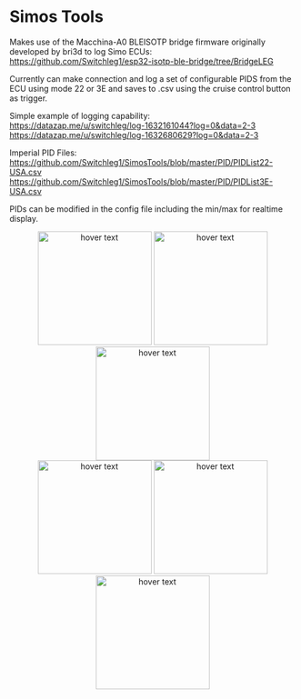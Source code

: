 # Simos Tools

Makes use of the Macchina-A0 BLEISOTP bridge firmware originally developed by bri3d to log Simo ECUs:
https://github.com/Switchleg1/esp32-isotp-ble-bridge/tree/BridgeLEG

Currently can make connection and log a set of configurable PIDS from the ECU using mode 22 or 3E and saves to .csv using the cruise control button as trigger.

Simple example of logging capability:<br />
https://datazap.me/u/switchleg/log-1632161044?log=0&data=2-3<br />
https://datazap.me/u/switchleg/log-1632680629?log=0&data=2-3<br />

Imperial PID Files:<br />
https://github.com/Switchleg1/SimosTools/blob/master/PID/PIDList22-USA.csv<br />
https://github.com/Switchleg1/SimosTools/blob/master/PID/PIDList3E-USA.csv<br />

PIDs can be modified in the config file including the min/max for realtime display.

<p align="center">
  <img src="https://github.com/Switchleg1/SimosTools/blob/master/images/screenshot1.jpg?raw=true" width="200" title="hover text">
  <img src="https://github.com/Switchleg1/SimosTools/blob/master/images/screenshot2.jpg?raw=true" width="200" title="hover text">
  <img src="https://github.com/Switchleg1/SimosTools/blob/master/images/screenshot3.jpg?raw=true" width="200" title="hover text">
  <br />
  <img src="https://github.com/Switchleg1/SimosTools/blob/master/images/screenshot4.jpg?raw=true" width="200" title="hover text">
  <img src="https://github.com/Switchleg1/SimosTools/blob/master/images/screenshot5.jpg?raw=true" width="200" title="hover text">
  <img src="https://github.com/Switchleg1/SimosTools/blob/master/images/screenshot6.jpg?raw=true" width="200" title="hover text">
</p>
